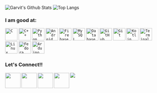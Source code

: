 <!-- ### Hi there 👋 -->

![Garvit's Github Stats](https://github-readme-stats.vercel.app/api?username=khuranagarvit019&show_icons=true&theme=dark)
![Top Langs](https://github-readme-stats.vercel.app/api/top-langs/?username=khuranagarvit019&show_icons=true&hide=css,JavaScript&theme=dracula)




### I am good at:
<code><img width="40px" src="https://img.icons8.com/color/2x/c-programming.png" title="C"/></code>
<code><img width="40px" src="https://img.icons8.com/color/4x/c-plus-plus-logo.png" title="C++"/></code>
<code><img width="40px" src="https://img.icons8.com/color/2x/000000/python.png" title="Python"/></code>
<code><img width="40px" src="https://img.icons8.com/fluent/2x/android-os.png" title="Android Development"/></code>
<code><img width="40px" src="https://img.icons8.com/color/2x/firebase.png" title="Firebase"/></code>
<code><img width="40px" src="https://img.icons8.com/ios/4x/00758f/mysql-logo.png" title="MySQL"/></code>
<code><img width="40px" src="https://img.icons8.com/dusk/64/000000/database-restore.png" title="Database"/></code>
<code><img width="40px" src="https://img.icons8.com/fluent/8x/github.png" title="GitHub"/></code>
<code><img width="40px" src="https://img.icons8.com/color/2x/git.png" title="Git"/></code>
<code><img width="40px" src="https://img.icons8.com/color/2x/kotlin.png" title="Kotlin"/></code>
<code><img width="40px" src="https://img.icons8.com/fluent/2x/console.png" title="Terminal"/></code>
<code><img width="40px" src="https://img.icons8.com/color/4x/linux.png" title="Linux"/></code>
<code><img width="40px" src="https://img.icons8.com/windows/8x/323573/fedora.png" title="Fedora"/></code>
<code><img width="40px" src="https://img.icons8.com/color/8x/000000/arduino.png" title="Arduino"/></code>


### Let's Connect!!

<a href="https://www.linkedin.com/in/khuranagarvit019/">
  <img align="left" width="50px" src="https://img.icons8.com/plasticine/2x/linkedin.png" />
</a>
<a href="https://www.facebook.com/gar.khurana/">
  <img align="left" width="50px" src="https://img.icons8.com/plasticine/2x/facebook-new.png" />
</a>
<a href="https://twitter.com/khuranagarvit19">
  <img align="left" width="50px" src="https://img.icons8.com/plasticine/2x/000000/twitter--v1.png" />
</a>
<a href = "mailto: khuranagarvit019@gmail.com">
  <img align="left" width="50px" src="https://img.icons8.com/plasticine/2x/gmail.png" />
</a>



<!--
**khuranagarvit019/khuranagarvit019** is a ✨ _special_ ✨ repository because its `README.md` (this file) appears on your GitHub profile.

Here are some ideas to get you started:

- 🔭 I’m currently working on ...
- 🌱 I’m currently learning ...
- 👯 I’m looking to collaborate on ...
- 🤔 I’m looking for help with ...
- 💬 Ask me about ...
- 📫 How to reach me: ...
- 😄 Pronouns: ...
- ⚡ Fun fact: ...
-->






















![](https://komarev.com/ghpvc/?username=khuranagarvit019&show_icons=true&bg_color=44bcd8&title_color=091441&text_color=ffffff&icon_color=091441)
